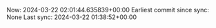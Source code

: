 Now: 2024-03-22 02:01:44.635839+00:00 Earliest commit since sync: None Last sync: 2024-03-22 01:38:52+00:00
